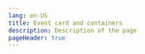 ```yaml
---
lang: en-US
title: Event card and containers
description: Description of the page
pageHeader: true
---
```

